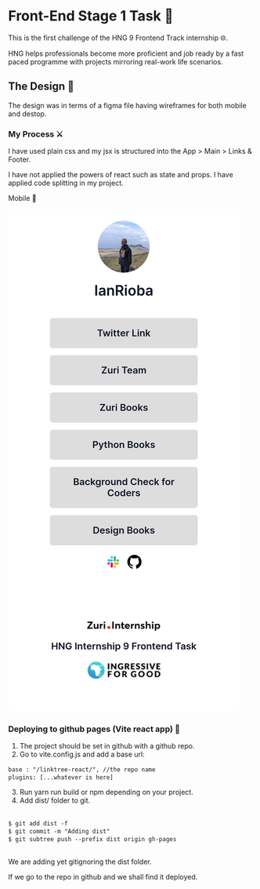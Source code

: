 # Front-End Stage 1 Task 🚀

This is the first challenge of the HNG 9 Frontend Track internship 🌐. 

HNG helps professionals become more proficient and job ready by a fast paced programme with projects mirroring real-work life scenarios.

## The Design 🎨

The design was in terms of a figma file having wireframes for both mobile and destop.

### My Process ⚔️

I have used plain css and my jsx is structured into the App > Main > Links & Footer. 

I have not applied the powers of react such as state and props. I have applied code splitting in my project. 

Mobile 📱

![](images/Screen%20Shot%202022-10-31%20at%2009.56.44.png)

### Deploying to github pages (Vite react app) 🙌

1. The project should be set in github with a github repo.
2. Go to vite.config.js and add a base url:
```
base : "/linktree-react/", //the repo name
plugins: [...whatever is here]
```

3. Run yarn run build or npm depending on your project. 
4. Add dist/ folder to git.

```

$ git add dist -f 
$ git commit -m "Adding dist"
$ git subtree push --prefix dist origin gh-pages


```

We are adding yet gitignoring the dist folder. 

If we go to the repo in github and we shall find it deployed. 